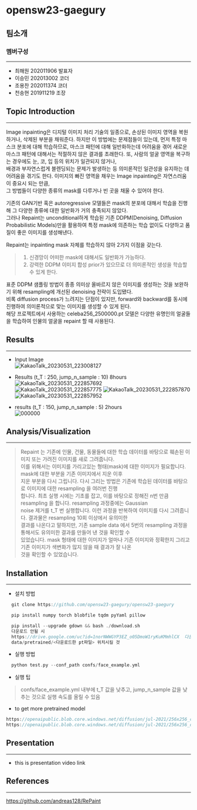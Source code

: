 # opensw23-gaegury  
## 팀소개  
### 멤버구성  
---
- 최해원 202011906 발표자  
- 이승민 202013002 코더  
- 조용찬 202011374 코더  
- 천송현 201911219 조장  


## Topic Introduction  
---
  Image inpainting은 디지털 이미지 처리 기술의 일종으로, 손상된 이미지 영역을 복원하거나, 삭제된 부분을 채워준다. 하지만 이 방법에는 문제점들이 있는데, 먼저 특정 마스크 분포에 대해 학습하므로, 
  마스크 패턴에 대해 일반화하는데 어려움을 겪어 새로운 마스크 패턴에 대해서는 적절하지 않은 결과를 초래한다. 또, 사람의 얼굴 영역을 복구하는 경우에도 눈, 코, 입 등의 위치가 일관되지 않거나,  
  배경과 부자연스럽게 블렌딩되는 문제가 발생하는 등 의미론적인 일관성을 유지하는 데 어려움을 겪기도 한다. 이미지의 빠진 영역을 채우는 Image inpainting은 자연스러움이 중요시 되는 만큼,  
  그 방법들이 다양한 종류의 mask를 다루거나 빈 곳을 채울 수 있어야 한다.   

  기존의 GAN기반 혹은 autoregressive 모델들은 mask의 분포에 대해서 학습을 진행해 그 다양한 종류에 대한 일반화가 거의 충족되지 않았다.   
그러나 Repaint는 unconditional하게 학습된 기존 DDPM(Denoising, Diffusion Probabilistic Models)만을 활용하여 특정 mask에 의존하는 학습 없이도 다양하고 품질이 좋은 이미지를 생성해낸다.  

Repaint는 inpainting mask 자체를 학습하지 않아 2가지 이점을 갖는다.  

> 1. 신경망이 어떠한 mask에 대해서도 일반화가 가능하다.
> 2. 강력한 DDPM 이미지 합성 prior가 있으므로 더 의미론적인 생성을 학습할 수 있게 한다.

  표준 DDPM 샘플링 방법이 종종 의미상 올바르지 않은 이미지를 생성하는 것을 보완하기 위해 resampling에 개선된 denoising 전략이 도입됐다.  
  비록 diffusion process가 느려지는 단점이 있지만, forward와 backward를 동시에 진행하여 의미론적으로 맞는 이미지를 생성할 수 있게 된다.  
  해당 프로젝트에서 사용하는 celeba256_2500000.pt 모델은 다양한 유명인의 얼굴들을 학습하여 인물의 얼굴을 repaint 할 때 사용된다.  
  
## Results  
---  
- Input Image  
  ![KakaoTalk_20230531_223008127](https://github.com/opensw23-gaegury/opensw23-gaegury/assets/90510391/1bde6a5e-0f68-419c-81ea-f2ddc7e00517)  
  
- Results (t_T : 250, jump_n_sample : 10) 8hours  
  ![KakaoTalk_20230531_222857692](https://github.com/opensw23-gaegury/opensw23-gaegury/assets/90510391/1d604b78-361b-48b9-ac1d-89907a761dbc)  
  ![KakaoTalk_20230531_222857775](https://github.com/opensw23-gaegury/opensw23-gaegury/assets/90510391/5485a51f-9ccb-4cf2-a5fa-6110ec39beed)
  ![KakaoTalk_20230531_222857870](https://github.com/opensw23-gaegury/opensw23-gaegury/assets/90510391/7c0af7f8-737e-405a-8efe-26eb5e0ef826)
  ![KakaoTalk_20230531_222857952](https://github.com/opensw23-gaegury/opensw23-gaegury/assets/90510391/c9c6262e-6123-446d-b5b3-6932e955ae42)
  
- results (t_T : 150, jump_n_sample : 5) 2hours  
  ![000000](https://github.com/opensw23-gaegury/opensw23-gaegury/assets/127182180/f65b4b1a-99fb-48d1-9e15-fcf12eff75bd)



## Analysis/Visualization    
---  
> Repaint 는 기존에 인물, 건물, 동물들에 대한 학습 데이터를 바탕으로 훼손된 이미지 또는 가려진 이미지를 새로 그려줍니다.    
> 이를 위해서는 이미지를 가리고있는 형태(mask)에 대한 이미지가 필요합니다. mask에 대한 부분을 기존 이미지에서 지운 이후  
> 지운 부분을 다시 그립니다. 다시 그리는 방법은 기존에 학습된 데이터를 바탕으로 이미지에 대한 resampling 을 여러번 진행  
> 합니다. 최초 실행 시에는 기초를 잡고, 이를 바탕으로 정해진 n번 만큼 resampling 을 합니다. resampling 과정중에는 Gaussian  
> noise 제거를 t_T 번 실행합니다. 이런 과정을 반복하여 이미지를 다시 그려줍니다. 결과물은 resampling 10회 이상에서 유의미한   
> 결과를 나온다고 말하지만, 기존 sample data 에서 5번의 resampling 과정을 통해서도 유의미한 결과를 만들어 낸 것을 확인할 수  
> 있었습니다. mask 형태에 대한 이미지가 얼마나 기존 이미지와 정확한지 그리고 기존 이미지가 색변화가 많지 않을 때 결과가 잘 나온  
> 것을 확인할 수 있었습니다.


## Installation  
---
- 설치 방법
```c
  git clone https://github.com/opensw23-gaegury/opensw23-gaegury
```
```c
  pip install numpy torch blobfile tqdm pyYaml pillow     
```
```c
  pip install --upgrade gdown && bash ./download.sh  
  다운로드 안될 시
  https://drive.google.com/uc?id=1norNWWGYP3EZ_o05DmoW1ryKuKMmhlCX  다운로드 후  
  data/pretrained/<다운로드한 pt파일> 위치시킬 것
```

- 실행 방법   
```c
  python test.py --conf_path confs/face_example.yml  
```

- 실행 팁
> confs/face_example.yml 내부에 t_T 값을 낮추고, jump_n_sample 값을 낮추는 것으로 실행 속도를 올릴 수 있음  
> 


- to get more pretrained model  
```c
https://openaipublic.blob.core.windows.net/diffusion/jul-2021/256x256_classifier.pt # Trained by OpenAI  
https://openaipublic.blob.core.windows.net/diffusion/jul-2021/256x256_diffusion.pt # Trained by OpenAI  
```

## Presentation  
---  
- this is presentation video link  


## References  
---
https://github.com/andreas128/RePaint  
